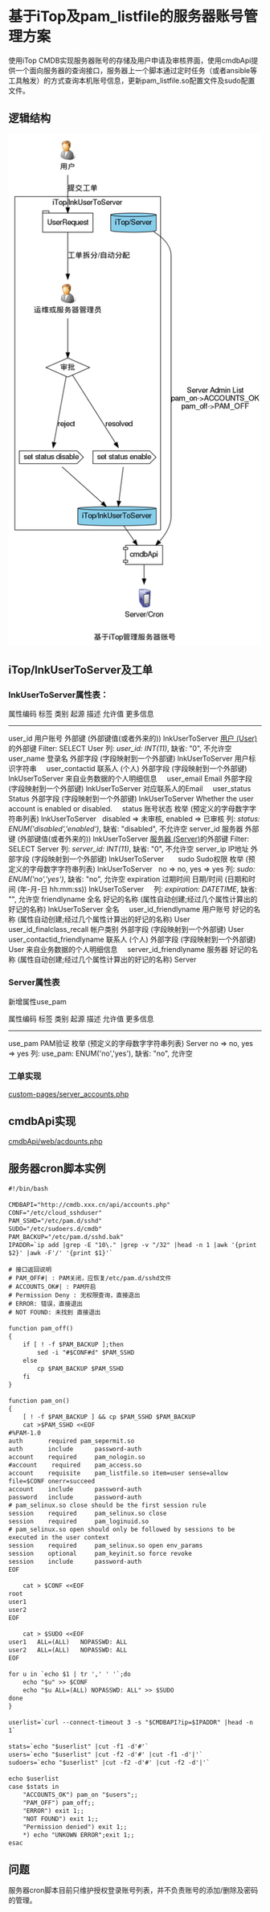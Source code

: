 # 基于iTop及pam_listfile的服务器账号管理方案

使用iTop CMDB实现服务器账号的存储及用户申请及审核界面，使用cmdbApi提供一个面向服务器的查询接口，服务器上一个脚本通过定时任务（或者ansible等工具触发）的方式查询本机账号信息，更新pam_listfile.so配置文件及sudo配置文件。

## 逻辑结构

![](img/account_manage.png)

## iTop/lnkUserToServer及工单
### lnkUserToServer属性表：

  属性编码                        标签            类别                                                       起源              描述                                                                                                      允许值                                    更多信息
  ------------------------------- --------------- ---------------------------------------------------------- ----------------- --------------------------------------------------------------------------------------------------------- ----------------------------------------- ----------------------------------------------------------------------
  user\_id                        用户账号        外部键 (外部键值(或者外来的))                              lnkUserToServer   [用户 (User)](schema.php?operation=details_class&class=User&c[menu]=DataModelMenu "用户登录名")的外部键   Filter: SELECT User                       列: *user\_id: INT(11)*, 缺省: "0", 不允许空
  user\_name                      登录名          外部字段 (字段映射到一个外部键)                            lnkUserToServer   用户标识字符串                                                                                                                                       
  user\_contactid                 联系人 (个人)   外部字段 (字段映射到一个外部键)                            lnkUserToServer   来自业务数据的个人明细信息                                                                                                                           
  user\_email                     Email           外部字段 (字段映射到一个外部键)                            lnkUserToServer   对应联系人的Email                                                                                                                                    
  user\_status                    Status          外部字段 (字段映射到一个外部键)                            lnkUserToServer   Whether the user account is enabled or disabled.                                                                                                     
  status                          账号状态        枚举 (预定义的字母数字字符串列表)                          lnkUserToServer                                                                                                             disabled =\> 未审核, enabled =\> 已审核   列: *status: ENUM('disabled','enabled')*, 缺省: "disabled", 不允许空
  server\_id                      服务器          外部键 (外部键值(或者外来的))                              lnkUserToServer   [服务器 (Server)](schema.php?operation=details_class&class=Server&c[menu]=DataModelMenu)的外部键          Filter: SELECT Server                     列: *server\_id: INT(11)*, 缺省: "0", 不允许空
  server\_ip                      IP地址          外部字段 (字段映射到一个外部键)                            lnkUserToServer                                                                                                                                                        
  sudo                            Sudo权限        枚举 (预定义的字母数字字符串列表)                          lnkUserToServer                                                                                                             no =\> no, yes =\> yes                    列: *sudo: ENUM('no','yes')*, 缺省: "no", 允许空
  expiration                      过期时间        日期/时间 (日期和时间 (年-月-日 hh:mm:ss))                 lnkUserToServer                                                                                                                                                       列: *expiration: DATETIME*, 缺省: "", 允许空
  friendlyname                    全名            好记的名称 (属性自动创建;经过几个属性计算出的好记的名称)   lnkUserToServer   全名                                                                                                                                                 
  user\_id\_friendlyname          用户账号        好记的名称 (属性自动创建;经过几个属性计算出的好记的名称)   User                                                                                                                                                                   
  user\_id\_finalclass\_recall    帐户类别        外部字段 (字段映射到一个外部键)                            User                                                                                                                                                                   
  user\_contactid\_friendlyname   联系人 (个人)   外部字段 (字段映射到一个外部键)                            User              来自业务数据的个人明细信息                                                                                                                           
  server\_id\_friendlyname        服务器          好记的名称 (属性自动创建;经过几个属性计算出的好记的名称)   Server                                                                                                                                                                 

### Server属性表
新增属性use_pam

  属性编码                        标签            类别                                                       起源              描述                                                                                                      允许值                                    更多信息
  ------------------------------- --------------- ---------------------------------------------------------- ----------------- --------------------------------------------------------------------------------------------------------- ----------------------------------------- ----------------------------------------------------------------------
  use\_pam	                      PAM验证	      枚举 (预定义的字母数字字符串列表)	                         Server	 	                                                                                                                 no => no, yes => yes	                   列: use_pam: ENUM('no','yes'), 缺省: "no", 允许空

### 工单实现
[custom-pages/server_accounts.php](https://github.com/annProg/itop-extensions/tree/master/custom-pages)

## cmdbApi实现
[cmdbApi/web/acdounts.php](https://github.com/annProg/cmdbApi/blob/master/web/accounts.php)

## 服务器cron脚本实例

```
#!/bin/bash

CMDBAPI="http://cmdb.xxx.cn/api/accounts.php"
CONF="/etc/cloud_sshduser"
PAM_SSHD="/etc/pam.d/sshd"
SUDO="/etc/sudoers.d/cmdb"
PAM_BACKUP="/etc/pam.d/sshd.bak"
IPADDR=`ip add |grep -E "10\." |grep -v "/32" |head -n 1 |awk '{print $2}' |awk -F'/' '{print $1}'`

# 接口返回说明
# PAM_OFF#| : PAM关闭，应恢复/etc/pam.d/sshd文件
# ACCOUNTS_OK#| : PAM开启
# Permission Deny : 无权限查询，直接退出
# ERROR: 错误，直接退出
# NOT FOUND: 未找到 直接退出

function pam_off()
{
	if [ ! -f $PAM_BACKUP ];then
		sed -i "#$CONF#d" $PAM_SSHD
	else	
		cp $PAM_BACKUP $PAM_SSHD
	fi
}

function pam_on()
{
	[ ! -f $PAM_BACKUP ] && cp $PAM_SSHD $PAM_BACKUP
	cat >$PAM_SSHD <<EOF
#%PAM-1.0
auth	   required	pam_sepermit.so
auth       include      password-auth
account    required     pam_nologin.so
#account    required    pam_access.so
account    requisite    pam_listfile.so item=user sense=allow file=$CONF onerr=succeed
account    include      password-auth
password   include      password-auth
# pam_selinux.so close should be the first session rule
session    required     pam_selinux.so close
session    required     pam_loginuid.so
# pam_selinux.so open should only be followed by sessions to be executed in the user context
session    required     pam_selinux.so open env_params
session    optional     pam_keyinit.so force revoke
session    include      password-auth
EOF

	cat > $CONF <<EOF
root
user1
user2
EOF

	cat > $SUDO <<EOF
user1	ALL=(ALL) 	NOPASSWD: ALL
user2	ALL=(ALL) 	NOPASSWD: ALL
EOF
	
for u in `echo $1 | tr ',' ' '`;do
	echo "$u" >> $CONF
	echo "$u ALL=(ALL) NOPASSWD: ALL" >> $SUDO
done
}

userlist=`curl --connect-timeout 3 -s "$CMDBAPI?ip=$IPADDR" |head -n 1`

stats=`echo "$userlist" |cut -f1 -d'#'`
users=`echo "$userlist" |cut -f2 -d'#' |cut -f1 -d'|'`
sudoers=`echo "$userlist" |cut -f2 -d'#' |cut -f2 -d'|'`

echo $userlist
case $stats in
	"ACCOUNTS_OK") pam_on "$users";;
	"PAM_OFF") pam_off;;
	"ERROR") exit 1;;
	"NOT FOUND") exit 1;;
	"Permission denied") exit 1;;
	*) echo "UNKOWN ERROR";exit 1;;
esac
```

## 问题

服务器cron脚本目前只维护授权登录账号列表，并不负责账号的添加/删除及密码的管理。
